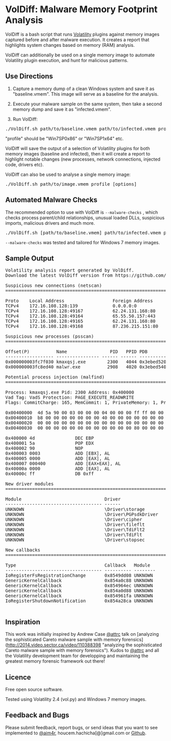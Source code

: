 
VolDiff: Malware Memory Footprint Analysis
==========================================

VolDiff is a bash script that runs [Volatility](https://github.com/volatilityfoundation/volatility) plugins against memory images captured before and after malware execution. It creates a report that highlights system changes based on memory (RAM) analysis.

VolDiff can additionally be used on a single memory image to automate Volatility plugin execution, and hunt for malicious patterns.

Use Directions
----------------

1. Capture a memory dump of a clean Windows system and save it as "baseline.vmem". This image will serve as a baseline for the analysis.

2. Execute your malware sample on the same system, then take a second memory dump and save it as "infected.vmem".

3. Run VolDiff:
<pre>
./VolDiff.sh path/to/baseline.vmem path/to/infected.vmem profile [options]
</pre>
"profile" should be "Win7SP0x86" or "Win7SP1x64" etc.

VolDiff will save the output of a selection of Volatility plugins for both memory images (baseline and infected), then it will create a report to highlight notable changes (new processes, network connections, injected code, drivers etc).

VolDiff can also be used to analyse a single memory image:
<pre>
./VolDiff.sh path/to/image.vmem profile [options] 
</pre>

Automated Malware Checks
-------------------------
The recommended option to use with VolDiff is `--malware-checks` , which checks process parent/child relationships, unusual loaded DLLs, suspicious imports, malicious drivers and much more.

<pre>
./VolDiff.sh [path/to/baseline.vmem] path/to/infected.vmem profile --malware-checks
</pre>

`--malware-checks` was tested and tailored for Windows 7 memory images.


Sample Output
---------------
<pre>
Volatility analysis report generated by VolDiff.
Download the latest VolDiff version from https://github.com/aim4r/VolDiff/.

Suspicious new connections (netscan)
=========================================================================

Proto    Local Address                  Foreign Address      State            Pid      Owner 
TCPv4    172.16.108.128:139             0.0.0.0:0            LISTENING        4        System 
TCPv4    172.16.108.128:49167           62.24.131.168:80     CLOSED           924      svchost.exe 
TCPv4    172.16.108.128:49164           65.55.50.157:443     CLOSED           924      svchost.exe 
TCPv4    172.16.108.128:49165           62.24.131.168:80     CLOSED           924      svchost.exe 
TCPv4    172.16.108.128:49168           87.236.215.151:80    CLOSED           2108     explorer.exe

Suspicious new processes (psscan)
=========================================================================

Offset(P)          Name                PID   PPID PDB        Time created                    
------------------ ---------------- ------ ------ ---------- ------------------------------ 
0x000000003fc7f030 kmaxqsj.exe        2300   4044 0x3ebed520 2015-05-02 19:33:07 UTC+0000  
0x000000003fc8ed40 malwr.exe          2908   4020 0x3ebed540 2015-05-02 19:32:45 UTC+0000  

Potential process injection (malfind)
=========================================================================

Process: kmaxqsj.exe Pid: 2300 Address: 0x400000
Vad Tag: VadS Protection: PAGE_EXECUTE_READWRITE
Flags: CommitCharge: 165, MemCommit: 1, PrivateMemory: 1, Protection: 6

0x00400000  4d 5a 90 00 03 00 00 00 04 00 00 00 ff ff 00 00   MZ..............
0x00400010  b8 00 00 00 00 00 00 00 40 00 00 00 00 00 00 00   ........@.......
0x00400020  00 00 00 00 00 00 00 00 00 00 00 00 00 00 00 00   ................
0x00400030  00 00 00 00 00 00 00 00 00 00 00 00 80 00 00 00   ................

0x400000 4d               DEC EBP
0x400001 5a               POP EDX
0x400002 90               NOP
0x400003 0003             ADD [EBX], AL
0x400005 0000             ADD [EAX], AL
0x400007 000400           ADD [EAX+EAX], AL
0x40000a 0000             ADD [EAX], AL
0x40000c ff               DB 0xff

New driver modules
===========================================================================

Module                               Driver
------------------------------------ ------
UNKNOWN                              \Driver\storage
UNKNOWN                              \Driver\PGPsdkDriver
UNKNOWN                              \Driver\cipher
UNKNOWN                              \Driver\fileflt
UNKNOWN                              \Driver\TdiFlt2
UNKNOWN                              \Driver\TdiFlt
UNKNOWN                              \Driver\stopsec

New callbacks
===========================================================================

Type                                 Callback   Module   
------------------------------------ ---------- --------
IoRegisterFsRegistrationChange       0x8549dd08 UNKNOWN  
GenericKernelCallback                0x854a0c88 UNKNOWN  
GenericKernelCallback                0x854964ec UNKNOWN 
GenericKernelCallback                0x854a0d88 UNKNOWN 
GenericKernelCallback                0x854961fa UNKNOWN 
IoRegisterShutdownNotification       0x854a28ca UNKNOWN 

</pre>

Inspiration
------------
This work was initially inspired by Andrew Case [@attrc](https://twitter.com/attrc) talk on [analyzing the sophisticated Careto malware sample with memory forensics] (http://2014.video.sector.ca/video/110388398 "analyzing the sophisticated Careto malware sample with memory forensics"). Kudos to [@attrc](https://twitter.com/attrc) and all the Volatility development team for developping and maintaining the greatest memory forensic framework out there!

Licence
--------
Free open source software. 

Tested using Volatility 2.4 (vol.py) and Windows 7 memory images.

Feedback and Bugs
-------------------
Please submit feedback, report bugs, or send ideas that you want to see implemented to [@aim4r](https://twitter.com/aim4r), houcem.hachicha[@]gmail.com or [Github](https://github.com/aim4r/VolDiff/issues).

